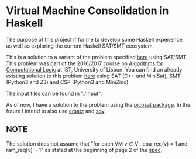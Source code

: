 # Virtual Machine Consolidation in Haskell

The purpose of this project if for me to develop some Haskell experience, as
well as exploring the current Haskell SAT/SMT ecosystem.

This is a solution to a variant of the problem
specified [here](./spec/project-1.pdf) using SAT/SMT. This problem was part of the
2016/2017 course on
[Algorithms for Computational Logic](https://fenix.tecnico.ulisboa.pt/disciplinas/ALC9/2016-2017/1-semestre)
at IST, University of Lisbon. You can find an already existing solution to this
problem
[here](https://github.com/rodamber/alc)
using SAT (C++ and MiniSat), SMT (Python3 and Z3) and CSP (Python3 and MiniZinc).

The input files can be found in "./input".

As of now, I have a solution to the problem using the 
[picosat package](https://hackage.haskell.org/package/picosat-0.1.4).
In the future I intend to also use
[ersatz](https://hackage.haskell.org/package/ersatz)
and
[sbv](http://leventerkok.github.io/sbv/).

## **NOTE**

The solution does not assume that "for each VM ν ∈ V , cpu_req(ν) = 1 and ram_req(ν) = 1"
as stated at the beginning of page 2 of the [spec](./spec/project-1.pdf).
